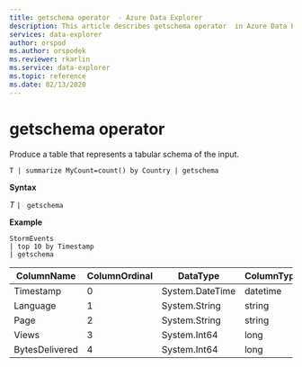 ```yaml
---
title: getschema operator  - Azure Data Explorer
description: This article describes getschema operator  in Azure Data Explorer.
services: data-explorer
author: orspod
ms.author: orspodek
ms.reviewer: rkarlin
ms.service: data-explorer
ms.topic: reference
ms.date: 02/13/2020
---
```

# getschema operator 

Produce a table that represents a tabular schema of the input.

```kusto
T | summarize MyCount=count() by Country | getschema 
```

**Syntax**

*T* `| ` `getschema`

**Example**

<!-- csl: https://help.kusto.windows.net:443/Samples -->
```kusto
StormEvents
| top 10 by Timestamp
| getschema
```

|ColumnName|ColumnOrdinal|DataType|ColumnType|
|---|---|---|---|
|Timestamp|0|System.DateTime|datetime|
|Language|1|System.String|string|
|Page|2|System.String|string|
|Views|3|System.Int64|long
|BytesDelivered|4|System.Int64|long
